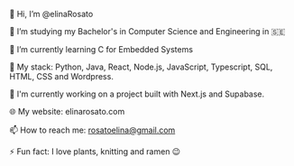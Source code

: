 👋 Hi, I’m @elinaRosato

🔭 I’m studying my Bachelor's in Computer Science and Engineering in 🇸🇪

🌱 I’m currently learning C for Embedded Systems

🎒 My stack: Python, Java, React, Node.js, JavaScript, Typescript, SQL, HTML, CSS and Wordpress.

🚧 I'm currently working on a project built with Next.js and Supabase.

🌐 My website: elinarosato.com

📫 How to reach me: rosatoelina@gmail.com

⚡ Fun fact: I love plants, knitting and ramen 😉

<!---
elinaRosato/elinaRosato is a ✨ special ✨ repository because its `README.md` (this file) appears on your GitHub profile.
You can click the Preview link to take a look at your changes.
--->
